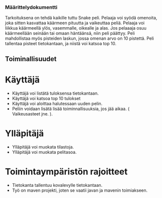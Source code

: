 ### Määrittelydokumentti

Tarkoituksena on tehdä kaikille tuttu Snake peli. Pelaaja voi syödä omenoita, joka sitten kasvattaa käärmeen pituutta ja vaikeuttaa peliä.
Pelaaja voi liikkua käärmeellä ylös, vasemmalle, oikealle ja alas. Jos pelaaaja osuu käärmeellään seinään tai omaan häntäänsä, niin peli päättyy. Peli mahdollistaa myös pisteiden laskun, jossa omenan arvo on 10 pistettä. Peli tallentaa pisteet tietokantaan, ja niistä voi katsoa top 10.

## Toiminallisuudet

# Käyttäjä
* Käyttäjä voi listätä tuloksensa tietokantaan.
* Käyttäjä voi katsoa top 10 tulokset
* Käyttäjä voi aloittaa halutessaan uuden pelin.
* Peliin voidaan lisätä lisää toiminnallisuuksia, jos jää aikaa. ( Vaikeusasteet jne. ).

# Ylläpitäjä
* Ylläpitäjä voi muokata tilastoja. 
* Ylläpitäjä voi muokata pelitasoa.

# Toimintaympäristön rajoitteet
* Tietokanta tallentuu kovalevylle tietokantaan.
* Työ on maven projekti, joten se vaatii javan ja mavenin toimiakseen.
